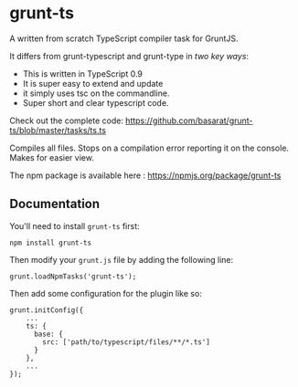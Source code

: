 grunt-ts
================
A written from scratch TypeScript compiler task for GruntJS. 

It differs from grunt-typescript and grunt-type in *two key ways*: 

- This is written in TypeScript 0.9 
- It is super easy to extend and update 
 - it simply uses tsc on the commandline.
 - Super short and clear typescript code. 

Check out the complete code: https://github.com/basarat/grunt-ts/blob/master/tasks/ts.ts 

Compiles all files. Stops on a compilation error reporting it on the console. Makes for easier view.

The npm package is available here : https://npmjs.org/package/grunt-ts

## Documentation
You'll need to install `grunt-ts` first:

    npm install grunt-ts

Then modify your `grunt.js` file by adding the following line:

    grunt.loadNpmTasks('grunt-ts');

Then add some configuration for the plugin like so:

    grunt.initConfig({
        ...
        ts: {
          base: {
            src: ['path/to/typescript/files/**/*.ts']            
          }
        },
        ...
    });
   
